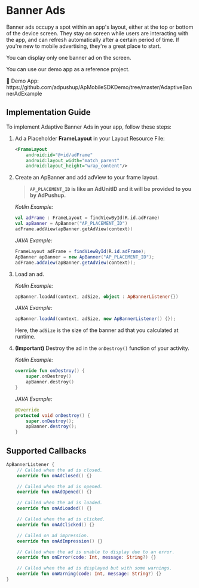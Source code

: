 # Banner Ads

Banner ads occupy a spot within an app's layout, either at the top or bottom of the device screen. They stay on screen while users are interacting with the app, and can refresh automatically after a certain period of time. If you're new to mobile advertising, they're a great place to start.

You can display only one banner ad on the screen.

You can use our demo app as a reference project.

<aside>
📎 Demo App: https://github.com/adpushup/ApMobileSDKDemo/tree/master/AdaptiveBannerAdExample

</aside>

## Implementation Guide

To implement Adaptive Banner Ads in your app, follow these steps:

1. Ad a Placeholder **FrameLayout** in your Layout Resource File:
    
    ```xml
    <FrameLayout
        android:id="@+id/adFrame"
        android:layout_width="match_parent"
        android:layout_height="wrap_content"/>
    ```
    
2. Create an ApBanner and add adView to your frame layout.
    
    > **`AP_PLACEMENT_ID` is like an AdUnitID and it will be provided to you by AdPushup.**
    > 
    
    *Kotlin Example:*
    
    ```kotlin
    val adFrame : FrameLayout = findViewById(R.id.adFrame)
    val apBanner = ApBanner("AP_PLACEMENT_ID")
    adFrame.addView(apBanner.getAdView(context))
    ```
    
    *JAVA Example:*
    
    ```java
    FrameLayout adFrame = findViewById(R.id.adFrame);
    ApBanner apBanner = new ApBanner("AP_PLACEMENT_ID");
    adFrame.addView(apBanner.getAdView(context));
    ```
    
3. Load an ad.
    
    *Kotlin Example:*
    
    ```kotlin
    apBanner.loadAd(context, adSize, object : ApBannerListener{})
    ```
    
    *JAVA Example:*
    
    ```java
    apBanner.loadAd(context, adSize, new ApBannerListener() {});
    ```

    Here, the `adSize` is the size of the banner ad that you calculated at runtime.
    
4. **(Important)** Destroy the ad in the `onDestroy()` function of your activity.
    
    *Kotlin Example:*
    
    ```kotlin
    override fun onDestroy() {
        super.onDestroy()
        apBanner.destroy()
    }
    ```
    
    *JAVA Example:*
    
    ```java
    @Override
    protected void onDestroy() {
        super.onDestroy();
        apBanner.destroy();
    }
    ```
    

## Supported Callbacks

```kotlin
ApBannerListener {
	// Called when the ad is closed.
	override fun onAdClosed() {}

	// Called when the ad is opened.
	override fun onAdOpened() {}

	// Called when the ad is loaded.
	override fun onAdLoaded() {}

	// Called when the ad is clicked.
	override fun onAdClicked() {}

	// Called on ad impression.
	override fun onAdImpression() {}

	// Called when the ad is unable to display due to an error.
	override fun onError(code: Int, message: String?) {}

	// Called when the ad is displayed but with some warnings.
	override fun onWarning(code: Int, message: String?) {}
}
```